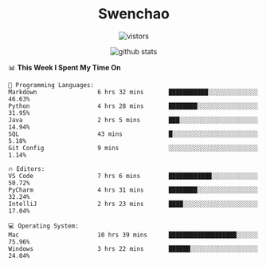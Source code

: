 <h1 align="center">Swenchao</h3>

<p align="center">
  <img src="https://visitor-badge.glitch.me/badge?page_id=Swenchao" alt="vistors" />
</p>

<p align="center">
  <img src="https://github-readme-stats.vercel.app/api?username=Swenchao&count_private=true&show_icons=true&theme=vue-dark&hide_title=true" alt="github stats" />
</p>

<!--START_SECTION:waka-->
📊 **This Week I Spent My Time On** 

```text
💬 Programming Languages: 
Markdown                 6 hrs 32 mins       ███████████░░░░░░░░░░░░░░   46.63% 
Python                   4 hrs 28 mins       ████████░░░░░░░░░░░░░░░░░   31.95% 
Java                     2 hrs 5 mins        ███░░░░░░░░░░░░░░░░░░░░░░   14.94% 
SQL                      43 mins             █░░░░░░░░░░░░░░░░░░░░░░░░   5.18% 
Git Config               9 mins              ░░░░░░░░░░░░░░░░░░░░░░░░░   1.14%

🔥 Editors: 
VS Code                  7 hrs 6 mins        ████████████░░░░░░░░░░░░░   50.72% 
PyCharm                  4 hrs 31 mins       ████████░░░░░░░░░░░░░░░░░   32.24% 
IntelliJ                 2 hrs 23 mins       ████░░░░░░░░░░░░░░░░░░░░░   17.04%

💻 Operating System: 
Mac                      10 hrs 39 mins      ███████████████████░░░░░░   75.96% 
Windows                  3 hrs 22 mins       ██████░░░░░░░░░░░░░░░░░░░   24.04%

```


<!--END_SECTION:waka-->
